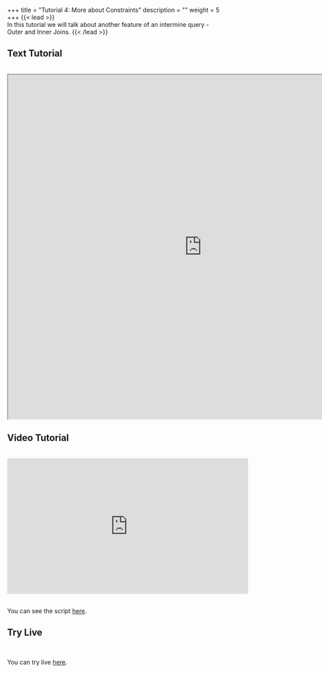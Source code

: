 +++
title = "Tutorial 4: More about Constraints"
description = ""
weight = 5
+++
{{< lead >}}
<br/>
In this tutorial we will talk about another feature of an intermine query - Outer and Inner Joins.
{{< /lead >}}

## Text Tutorial
<br/>

<iframe width="900" height="800" src="https://nbviewer.jupyter.org/github/intermine/intermine-ws-python-docs/blob/master/04-tutorial.ipynb" title="Python Tutorial 04">
</iframe>


## Video Tutorial
<br/>

<iframe width="560" height="315" src="https://www.youtube.com/embed/HU5O7MNzMIQ" frameborder="0" allow="accelerometer; autoplay; encrypted-media; gyroscope; picture-in-picture" allowfullscreen></iframe>
<br/>

<br/>

You can see the script [here](/python-tutorial/python-scripts/video04).

## Try Live
<br/>

You can try live [here](https://mybinder.org/v2/gh/intermine/intermine-ws-python-docs/master?filepath=04-tutorial.ipynb).